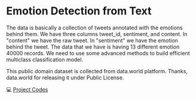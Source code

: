 # Emotion Detection from Text
The data is basically a collection of tweets annotated with the emotions behind them. We have three columns tweet_id, sentiment, and content. In "content" we have the raw tweet. In "sentiment" we have the emotion behind the tweet. The data that we have is having 13 different emotion 40000 records. We need to use some advanced methods to build efficient multiclass classification model.

This public domain dataset is collected from data.world platform. Thanks, data.world for releasing it under Public License.

:computer: [Project Codes](https://github.com/ebrusakar/Emotion-Detection-from-Text/blob/main/Case%20Study-checkpoint.ipynb)

